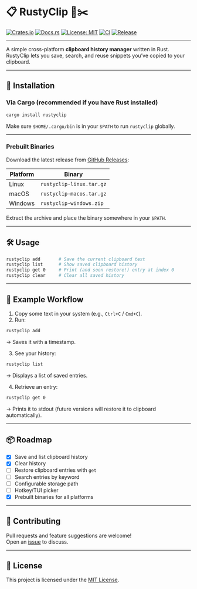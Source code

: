 
# 📋 RustyClip 🦀✂️

[![Crates.io](https://img.shields.io/crates/v/rustyclip.svg)](https://crates.io/crates/rustyclip)
[![Docs.rs](https://docs.rs/rustyclip/badge.svg)](https://docs.rs/rustyclip)
[![License: MIT](https://img.shields.io/badge/License-MIT-yellow.svg)](LICENSE)
[![CI](https://github.com/bvdwalt/rustyclip/actions/workflows/ci.yml/badge.svg)](https://github.com/yourusername/rustyclip/actions/workflows/ci.yml)
[![Release](https://github.com/bvdwalt/rustyclip/actions/workflows/release.yml/badge.svg)](https://github.com/bvdwalt/rustyclip/actions/workflows/release.yml)

---

A simple cross-platform **clipboard history manager** written in Rust.  
RustyClip lets you save, search, and reuse snippets you’ve copied to your clipboard.

---

## 🚀 Installation

### Via Cargo (recommended if you have Rust installed)

~~~bash
cargo install rustyclip
~~~

Make sure `$HOME/.cargo/bin` is in your `$PATH` to run `rustyclip` globally.

---

### Prebuilt Binaries

Download the latest release from [GitHub Releases](https://github.com/bvdwalt/rustyclip/releases):

| Platform | Binary |
|----------|--------|
| Linux    | `rustyclip-linux.tar.gz` |
| macOS    | `rustyclip-macos.tar.gz` |
| Windows  | `rustyclip-windows.zip` |

Extract the archive and place the binary somewhere in your `$PATH`.

---

## 🛠 Usage

~~~bash
rustyclip add       # Save the current clipboard text
rustyclip list      # Show saved clipboard history
rustyclip get 0     # Print (and soon restore!) entry at index 0
rustyclip clear     # Clear all saved history
~~~

---

## 📂 Example Workflow

1. Copy some text in your system (e.g., `Ctrl+C` / `Cmd+C`).  
2. Run:  

~~~bash
rustyclip add
~~~

→ Saves it with a timestamp.  

3. See your history:  

~~~bash
rustyclip list
~~~

→ Displays a list of saved entries.  

4. Retrieve an entry:  

~~~bash
rustyclip get 0
~~~

→ Prints it to stdout (future versions will restore it to clipboard automatically).  

---

## 📦 Roadmap

- [x] Save and list clipboard history  
- [x] Clear history  
- [ ] Restore clipboard entries with `get`  
- [ ] Search entries by keyword  
- [ ] Configurable storage path  
- [ ] Hotkey/TUI picker  
- [x] Prebuilt binaries for all platforms  

---

## 🤝 Contributing

Pull requests and feature suggestions are welcome!  
Open an [issue](https://github.com/bvdwalt/rustyclip/issues) to discuss.

---

## 📜 License

This project is licensed under the [MIT License](LICENSE).
